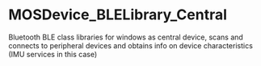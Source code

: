 # MOSDevice_BLELibrary_Central
Bluetooth BLE class libraries for windows as central device, scans and connects to peripheral devices and obtains info on device characteristics (IMU services in this case)
